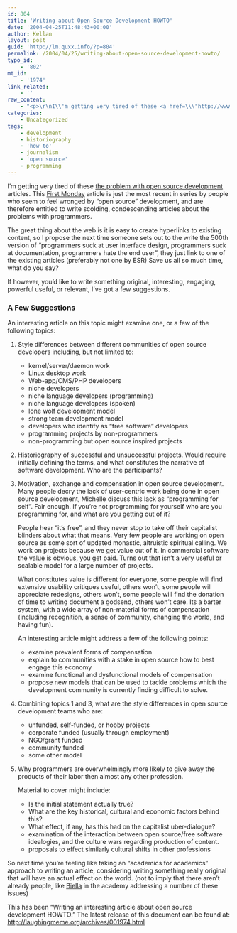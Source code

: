 ```yaml
---
id: 804
title: 'Writing about Open Source Development HOWTO'
date: '2004-04-25T11:48:43+00:00'
author: Kellan
layout: post
guid: 'http://lm.quxx.info/?p=804'
permalink: /2004/04/25/writing-about-open-source-development-howto/
typo_id:
    - '802'
mt_id:
    - '1974'
link_related:
    - ''
raw_content:
    - "<p>\r\nI\\'m getting very tired of these <a href=\\\"http://www.firstmonday.org/issues/issue9_4/levesque/\\\">the problem with open source development</a> articles.  This <a href=\\\"http://www.firstmonday.org/\\\">First Monday</a> article is just the most recent in series by people who seem to feel wronged by \\\"open source\\\" development, and are therefore entitled to write scolding, condescending articles about the problems with programmers.\r\n</p>\r\n<p>\r\nThe great thing about the web is it is easy to create hyperlinks to existing content, so I propose the next time someone sets out to the write the 500th version of \\\"programmers suck at user interface design, programmers suck at documentation, programmers hate the end user\\\", they just link to one of the existing articles (preferably not one by ESR)  Save us all so much time, what do you say?\r\n</p>\r\n<p>\r\nIf however, you\\'d like to write something original, interesting, engaging, powerful useful, or relevant, I\\'ve got a few suggestions.\r\n</p>\r\n<p>\r\n<h3>A Few Suggestions</h3>\r\nAn interesting article on this topic might examine one, or a few of the following topics:\r\n\r\n<ol>\r\n\r\n<li> \r\n<p>\r\nStyle differences between different communities of open source developers including, but not limited to:  \r\n<ul>\r\n<li>kernel/server/daemon work</li>\r\n<li>Linux desktop work</li> \r\n<li>Web-app/CMS/PHP developers</li>\r\n<li>niche developers</li>\r\n<li>niche language developers (programming)</li>\r\n<li>niche language developers (spoken)</li> \r\n<li>lone wolf development model</li>\r\n<li>strong team development model</li>\r\n<li>developers who identify as \\\"free software\\\" developers</li>\r\n<li>programming projects by non-programmers</li>\r\n<li>non-programming but open source inspired projects</li>\r\n</ul>\r\n</p>\r\n</li>\r\n\r\n<li>Historiography of successful and unsuccessful projects.  \r\n<p>\r\nWould require initially defining the terms, and what constitutes the narrative of software development.   Who are the participants?</li>\r\n</p>\r\n<li>Motivation, exchange and compensation in open source development.  \r\n<p>\r\nMany people decry the lack of user-centric work being done in open source development, Michelle discuss this lack as \\\"programming for self\\\".   Fair enough.  If you\\'re not programming for yourself who are you programming for, and what are you getting out of it?\r\n</p>\r\n<p>\r\nPeople hear \\\"it\\'s free\\\", and they never stop to take off their capitalist blinders about what that means.  Very few people are working on open source as some sort of updated monastic, altruistic spiritual calling.  We work on projects because we get value out of it.  In commercial software the value is obvious, you get paid.  Turns out that isn\\'t a very useful or scalable model for a large number of projects.\r\n</p>\r\n<p>\r\nWhat constitutes value is different for everyone, some people will find extensive usability critiques useful, others won\\'t, some people will appreciate redesigns, others won\\'t, some people will find the donation of time to writing document a godsend, others won\\'t care.  Its a barter system, with a wide array of non-material forms of compensation (including recognition, a sense of community, changing the world, and having fun).\r\n</p>\r\n<p>\r\n An interesting article might address a few of the following points:\r\n<ul>\r\n<li>examine prevalent forms of compensation</li>\r\n<li>explain to communities with a stake in open source how to best engage this economy</li>\r\n<li>examine functional and dysfunctional models of compensation</li>\r\n<li>propose new models that can be used to tackle problems which the development community is currently finding difficult to solve.</li>\r\n</ul>\r\n</p>\r\n</li>\r\n<li>\r\n<p>\r\nCombining topics 1 and 3, what are the style differences in open source development teams who are:\r\n<ul>\r\n<li>unfunded, self-funded, or hobby projects</li>\r\n<li>corporate funded (usually through employment)</li>\r\n<li>NGO/grant funded</li>\r\n<li>community funded</li>\r\n<li>some other model</li>\r\n</ul>\r\n</p>\r\n</li>\r\n\r\n<li>\r\n<p>\r\nWhy programmers are overwhelmingly more likely to give away the products of their labor then almost any other profession.  \r\n</p>\r\n<p>\r\nMaterial to cover might include:\r\n<ul>\r\n <li>Is the initial statement actually true?</li>\r\n <li>What are the key historical, cultural and economic factors behind this?</li>\r\n  <li>What effect, if any, has this had on the capitalist uber-dialogue?</li>\r\n  <li>examination of the interaction between open source/free software idealogies, and the culture wars regarding production of content.</li>\r\n  <li>proposals to effect similarly cultural shifts in other professions</li>\r\n</ul>\r\n</p>\r\n</li>\r\n</ol>\r\n</p>\r\n<p>\r\nSo next time you\\'re feeling like taking an \\\"academics for academics\\\" approach to writing an article, considering writing something really original that will have an actual effect on the world. (not to imply that there aren\\'t already people, like <a href=\\\"http://healthhacker.org/satoroams\\\">Biella</a> in the academy addressing a number of these issues)\r\n</p>\r\n<p>\r\nThis has been \\\"Writing an interesting article about open source development HOWTO.\\\"  The latest release of this document can be found at: <a href=\\\"http://laughingmeme.org/archives/001974.html\\\">http://laughingmeme.org/archives/001974.html</a>\r\n</p>"
categories:
    - Uncategorized
tags:
    - development
    - historiography
    - 'how to'
    - journalism
    - 'open source'
    - programming
---
```


I’m getting very tired of these [the problem with open source development](http://www.firstmonday.org/issues/issue9_4/levesque/) articles. This [First Monday](http://www.firstmonday.org/) article is just the most recent in series by people who seem to feel wronged by “open source” development, and are therefore entitled to write scolding, condescending articles about the problems with programmers.

The great thing about the web is it is easy to create hyperlinks to existing content, so I propose the next time someone sets out to the write the 500th version of “programmers suck at user interface design, programmers suck at documentation, programmers hate the end user”, they just link to one of the existing articles (preferably not one by ESR) Save us all so much time, what do you say?

If however, you’d like to write something original, interesting, engaging, powerful useful, or relevant, I’ve got a few suggestions.

### A Few Suggestions

An interesting article on this topic might examine one, or a few of the following topics:

1. Style differences between different communities of open source developers including, but not limited to:
    
    
    - kernel/server/daemon work
    - Linux desktop work
    - Web-app/CMS/PHP developers
    - niche developers
    - niche language developers (programming)
    - niche language developers (spoken)
    - lone wolf development model
    - strong team development model
    - developers who identify as “free software” developers
    - programming projects by non-programmers
    - non-programming but open source inspired projects
2. Historiography of successful and unsuccessful projects. Would require initially defining the terms, and what constitutes the narrative of software development. Who are the participants?
3. Motivation, exchange and compensation in open source development. Many people decry the lack of user-centric work being done in open source development, Michelle discuss this lack as “programming for self”. Fair enough. If you’re not programming for yourself who are you programming for, and what are you getting out of it?
    
    People hear “it’s free”, and they never stop to take off their capitalist blinders about what that means. Very few people are working on open source as some sort of updated monastic, altruistic spiritual calling. We work on projects because we get value out of it. In commercial software the value is obvious, you get paid. Turns out that isn’t a very useful or scalable model for a large number of projects.
    
    What constitutes value is different for everyone, some people will find extensive usability critiques useful, others won’t, some people will appreciate redesigns, others won’t, some people will find the donation of time to writing document a godsend, others won’t care. Its a barter system, with a wide array of non-material forms of compensation (including recognition, a sense of community, changing the world, and having fun).
    
     An interesting article might address a few of the following points:
    
    
    - examine prevalent forms of compensation
    - explain to communities with a stake in open source how to best engage this economy
    - examine functional and dysfunctional models of compensation
    - propose new models that can be used to tackle problems which the development community is currently finding difficult to solve.
4. Combining topics 1 and 3, what are the style differences in open source development teams who are:
    
    
    - unfunded, self-funded, or hobby projects
    - corporate funded (usually through employment)
    - NGO/grant funded
    - community funded
    - some other model
5. Why programmers are overwhelmingly more likely to give away the products of their labor then almost any other profession.
    
    Material to cover might include:
    
    
    - Is the initial statement actually true?
    - What are the key historical, cultural and economic factors behind this?
    - What effect, if any, has this had on the capitalist uber-dialogue?
    - examination of the interaction between open source/free software idealogies, and the culture wars regarding production of content.
    - proposals to effect similarly cultural shifts in other professions

So next time you’re feeling like taking an “academics for academics” approach to writing an article, considering writing something really original that will have an actual effect on the world. (not to imply that there aren’t already people, like [Biella](http://healthhacker.org/satoroams) in the academy addressing a number of these issues)

This has been “Writing an interesting article about open source development HOWTO.” The latest release of this document can be found at: <http://laughingmeme.org/archives/001974.html>